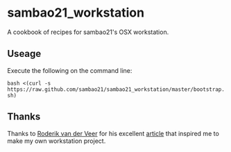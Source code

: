 # sambao21_workstation
A cookbook of recipes for sambao21's OSX workstation.

## Useage
Execute the following on the command line:

`bash <(curl -s https://raw.github.com/sambao21/sambao21_workstation/master/bootstrap.sh)`

## Thanks
Thanks to [Roderik van der Veer](http://twitter.com/r0derik) for his excellent [article](http://vanderveer.be/blog/2013/01/02/automating-the-setup-of-my-perfect-developer-environment-on-osx-10-dot-8-mountain-lion/) that inspired me to make my own workstation project.